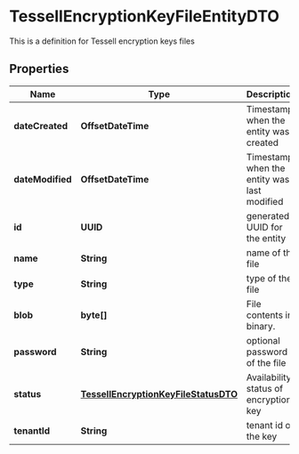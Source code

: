 

# TessellEncryptionKeyFileEntityDTO

This is a definition for Tessell encryption keys files

## Properties

Name | Type | Description | Notes
------------ | ------------- | ------------- | -------------
**dateCreated** | **OffsetDateTime** | Timestamp when the entity was created |  [optional]
**dateModified** | **OffsetDateTime** | Timestamp when the entity was last modified |  [optional]
**id** | **UUID** | generated UUID for the entity |  [optional]
**name** | **String** | name of the file |  [optional]
**type** | **String** | type of the file |  [optional]
**blob** | **byte[]** | File contents in binary. |  [optional]
**password** | **String** | optional password of the file |  [optional]
**status** | [**TessellEncryptionKeyFileStatusDTO**](TessellEncryptionKeyFileStatusDTO.md) | Availability status of encryption key |  [optional]
**tenantId** | **String** | tenant id of the key |  [optional]



